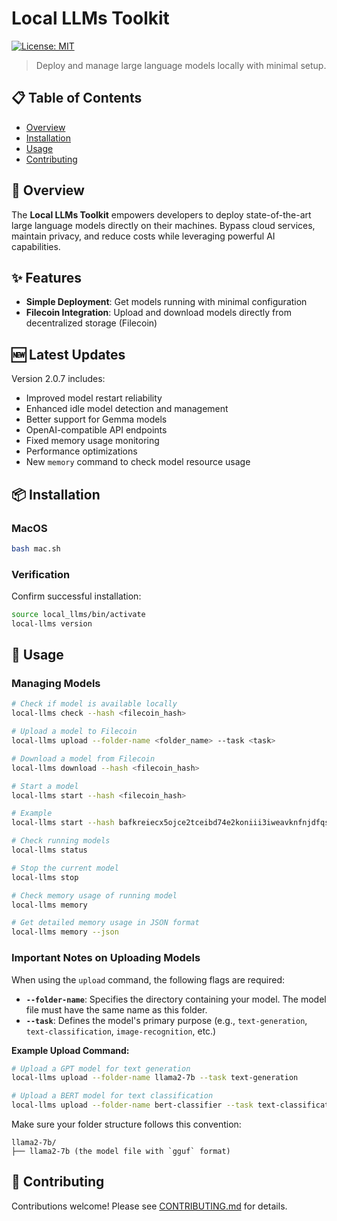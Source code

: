 # Local LLMs Toolkit

[![License: MIT](https://img.shields.io/badge/License-MIT-blue.svg)](LICENSE)

> Deploy and manage large language models locally with minimal setup.

## 📋 Table of Contents

- [Overview](#overview)
- [Installation](#installation)
- [Usage](#usage)
- [Contributing](#contributing)

## 🔭 Overview

The **Local LLMs Toolkit** empowers developers to deploy state-of-the-art large language models directly on their machines. Bypass cloud services, maintain privacy, and reduce costs while leveraging powerful AI capabilities.

## ✨ Features

- **Simple Deployment**: Get models running with minimal configuration
- **Filecoin Integration**: Upload and download models directly from decentralized storage (Filecoin)

## 🆕 Latest Updates

Version 2.0.7 includes:
- Improved model restart reliability
- Enhanced idle model detection and management
- Better support for Gemma models
- OpenAI-compatible API endpoints
- Fixed memory usage monitoring
- Performance optimizations
- New `memory` command to check model resource usage

## 📦 Installation

### MacOS

```bash
bash mac.sh
```

### Verification

Confirm successful installation:

```bash
source local_llms/bin/activate
local-llms version
```

## 🚀 Usage

### Managing Models

```bash
# Check if model is available locally
local-llms check --hash <filecoin_hash>

# Upload a model to Filecoin
local-llms upload --folder-name <folder_name> --task <task>

# Download a model from Filecoin
local-llms download --hash <filecoin_hash>

# Start a model
local-llms start --hash <filecoin_hash>

# Example
local-llms start --hash bafkreiecx5ojce2tceibd74e2koniii3iweavknfnjdfqs6ows2ikoow6m

# Check running models
local-llms status

# Stop the current model
local-llms stop

# Check memory usage of running model
local-llms memory

# Get detailed memory usage in JSON format
local-llms memory --json
```
### Important Notes on Uploading Models

When using the `upload` command, the following flags are required:

- **`--folder-name`**: Specifies the directory containing your model. The model file must have the same name as this folder.
- **`--task`**: Defines the model's primary purpose (e.g., `text-generation`, `text-classification`, `image-recognition`, etc.)

**Example Upload Command:**

```bash
# Upload a GPT model for text generation
local-llms upload --folder-name llama2-7b --task text-generation

# Upload a BERT model for text classification
local-llms upload --folder-name bert-classifier --task text-classification
```

Make sure your folder structure follows this convention:
```
llama2-7b/
├── llama2-7b (the model file with `gguf` format)
```


## 👥 Contributing

Contributions welcome! Please see [CONTRIBUTING.md](CONTRIBUTING.md) for details.